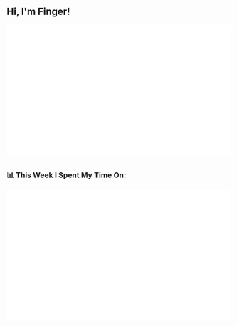 <h2> Hi, I'm Finger!</h2>

<img align="right" src="https://raw.githubusercontent.com/spianmo/github-stats/master/generated/overview.svg#gh-light-mode-only">

<!-- <img align="right" height="160em" src="https://github-readme-stats-eight-theta.vercel.app/api/top-langs/?username=spianmo&layout=compact&langs_count=8&theme=algolia"/>	 -->
	
```go
package main

type Me struct {
	Name   string
	Job    string
	Code   string
	Skills string
}

func main() {
	me := &Me{
		Name:   "Finger",
		Job:    "Client-side Engineer",
		Code:   "Java and C++ and Others",
		Skills: "Android Security NLP ^o^",
	}
	_ = me
}
```


<h3>📊 This Week I Spent My Time On:</h3>
<img align='right' src="https://raw.githubusercontent.com/spianmo/github-stats/master/generated/languages.svg#gh-light-mode-only">

<!--START_SECTION:waka-->

```txt
CMake                  13 hrs 24 mins  █████████░░░░░░░░░░░░░░░░   36.47 %
Kotlin                 8 hrs 20 mins   █████▓░░░░░░░░░░░░░░░░░░░   22.68 %
C++                    5 hrs 23 mins   ███▓░░░░░░░░░░░░░░░░░░░░░   14.65 %
CMakeLists.txt         3 hrs 10 mins   ██░░░░░░░░░░░░░░░░░░░░░░░   08.64 %
Java                   2 hrs 25 mins   █▓░░░░░░░░░░░░░░░░░░░░░░░   06.62 %
```

<!--END_SECTION:waka-->
